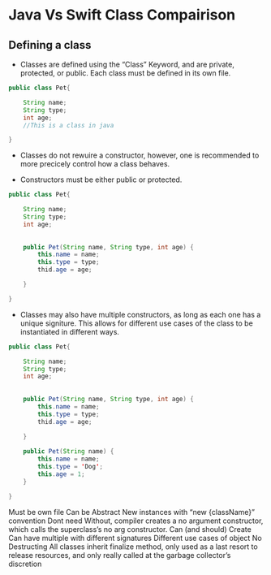 # Java Vs Swift Class Compairison

## Defining a class

* Classes are defined using the “Class” Keyword, and are private, protected, or public. Each class must be defined in its own file. 
    
```java
public class Pet{

    String name;
    String type;
    int age;
    //This is a class in java

}
```

* Classes do not rewuire a constructor, however, one is recommended to more precicely control how a class behaves.

* Constructors must be either public or protected. 
    
```java
public class Pet{

    String name;
    String type;
    int age;
    
    
    public Pet(String name, String type, int age) {
        this.name = name;
        this.type = type;
        thid.age = age;

    }

}
```

* Classes may also have multiple constructors, as long as each one has a unique signiture. This allows for different use cases of the class to be instantiated in different ways.

```java
public class Pet{

    String name;
    String type;
    int age;
    
    
    public Pet(String name, String type, int age) {
        this.name = name;
        this.type = type;
        thid.age = age;

    }
    
    public Pet(String name) {
        this.name = name;
        this.type = 'Dog';
        this.age = 1;
    }

}
```


Must be own file
Can be Abstract
New instances with “new {className}” convention
Dont need
Without, compiler creates a no argument constructor, which calls the superclass’s no arg constructor.
Can (and should) Create
Can have multiple with different signatures
Different use cases of object
 No Destructing 
All classes inherit finalize method, only used as a last resort to release resources, and only really called at the garbage collector’s discretion


